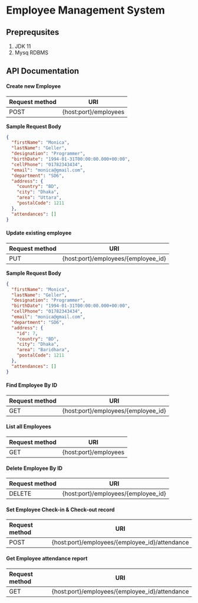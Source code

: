 # Employee Management System

## Preprequsites

1. JDK 11
2. Mysq RDBMS

## API Documentation

#### Create new Employee

| Request method | URI                   |
| :------------- | --------------------- |
| POST           | {host:port}/employees |

**Sample Request Body**

```json
{
  "firstName": "Monica",
  "lastName": "Geller",
  "designation": "Programmer",
  "birthDate": "1994-01-31T00:00:00.000+00:00",
  "cellPhone": "01782343434",
  "email": "monica@gmail.com",
  "department": "SD6",
  "address": {
    "country": "BD",
    "city": "Dhaka",
    "area": "Uttara",
    "postalCode": 1211
  },
  "attendances": []
}
```

#### Update existing employee

| Request method | URI                                 |
| :------------- | ----------------------------------- |
| PUT            | {host:port}/employees/{employee_id} |

**Sample Request Body**

```json
{
  "firstName": "Monica",
  "lastName": "Geller",
  "designation": "Programmer",
  "birthDate": "1994-01-31T00:00:00.000+00:00",
  "cellPhone": "01782343434",
  "email": "monica@gmail.com",
  "department": "SD6",
  "address": {
    "id": 7,
    "country": "BD",
    "city": "Dhaka",
    "area": "Baridhara",
    "postalCode": 1211
  },
  "attendances": []
}
```

#### Find Employee By ID

| Request method | URI                                 |
| :------------- | ----------------------------------- |
| GET            | {host:port}/employees/{employee_id} |

#### List all Employees

| Request method | URI                   |
| :------------- | --------------------- |
| GET            | {host:port}/employees |

#### Delete Employee By ID

| Request method | URI                                 |
| :------------- | ----------------------------------- |
| DELETE         | {host:port}/employees/{employee_id} |

#### Set Employee Check-in & Check-out record

| Request method | URI                                            |
| :------------- | ---------------------------------------------- |
| POST           | {host:port}/employees/{employee_id}/attendance |

#### Get Employee attendance report

| Request method | URI                                            |
| :------------- | ---------------------------------------------- |
| GET            | {host:port}/employees/{employee_id}/attendance |

